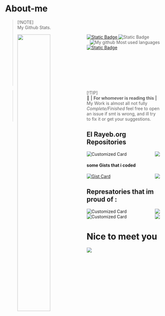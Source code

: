 # About-me
>
> [!NOTE]\
> My Github Stats.  
><p><img align='left' src="https://github-readme-stats.vercel.app/api?username=Ali-Cheikh&show_icons=true&theme=dark&locale=en&layout=compact" width="48%" align="right" ><p><a href="bit.ly/Aliportfolio" align='center'> <img alt="Static Badge" src="https://img.shields.io/badge/Check_My_%20-Portfolio-lightorange"> </a><img align="right" src="https://github-readme-stats.vercel.app/api/top-langs?username=Ali-Cheikh&show_icons=true&theme=synthwave&locale=en&layout=compact" alt="My github Most used languages" /> <img alt="Static Badge" src="https://img.shields.io/badge/My_Gmail_%40-Account-red"> </a> <a href="mailto:alouloucheikh05@gmail.com?subject=you clicked me from Github Readme &body=If you want to contact Ali cheikh this is the email to use" align='center'> </a><a href="https://www.instagram.com/exe.ali.tor/" align='left'> <img alt="Static Badge" src="https://img.shields.io/badge/_My_Instagram%60-Account-lightblue"></a></a> </p>
><br><br><br><br><br><br>
>
>
<p aling="center">

> [!TIP]\
> 🌟 **|** **For whomever is reading this** **|** <br>
> My Work is almost all not fully *Complete/Finished* feel free to open an issue if smt is wrong, and ill try to fix it or get your suggestions.  

## El Rayeb.org Repositories


![Customized Card](https://github-readme-stats.vercel.app/api/pin/?username=El-Rayeb&repo=irchemha\&title_color=fff\&icon_color=f9f9f9\&text_color=9f9f9f\&bg_color=151515)
<img align="right" src="https://github-readme-stats.vercel.app/api/pin/?username=El-Rayeb&repo=ib3athli&title_color=fff&icon_color=f9f9f9&text_color=9f9f9f&bg_color=151515">

#### some Gists that i coded
[![Gist Card](https://github-readme-stats.vercel.app/api/gist?id=6b1dba7f61b38834c19ff5fcb6f1768c)](https://gist.github.com/Ali-Cheikh/6b1dba7f61b38834c19ff5fcb6f1768c/)
<img align="right" src="https://github-readme-stats.vercel.app/api/gist?id=5f141dd3dd5a5d0e8ea767a3ffa8acb6">

## Represatories that im proud of :

![Customized Card](https://github-readme-stats.vercel.app/api/pin/?username=Ali-Cheikh&repo=Creative-Chat&title_color=000000&icon_color=ff0000&text_color=080358&bg_color=9ab5cd)
<img align="right" src="https://github-readme-stats.vercel.app/api/pin/?username=Ali-Cheikh&repo=Eid-CountDown&title_color=000000&icon_color=ff0000&text_color=080358&bg_color=9ab5cd">
![Customized Card](https://github-readme-stats.vercel.app/api/pin/?username=Ali-Cheikh&repo=travel-agency&title_color=000000&icon_color=ff0000&text_color=080358&bg_color=9ab5cd)
<img align="right" src="https://github-readme-stats.vercel.app/api/pin/?username=Ali-Cheikh&repo=movie-app&title_color=000000&icon_color=ff0000&text_color=080358&bg_color=9ab5cd">

# Nice to meet you

<img src="[https://tenor.com/view/hackerman-programming-coder-coding-welcome-gif-22945378](https://media.tenor.com/cH_yvjYMGU0AAAAi/hackerman-programming.gif)https://media.tenor.com/cH_yvjYMGU0AAAAi/hackerman-programming.gif"> 
